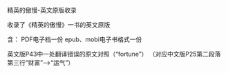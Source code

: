 精英的傲慢-英文原版收录

收录了《精英的傲慢》一书的英文原版

含：
PDF电子档一份
epub、mobi电子书格式一份

英文版P43中一处翻译错误的原文对照（“fortune”）
（对应中文版P25第二段落第三行“财富”-->“运气”）

